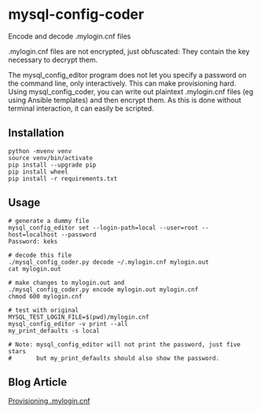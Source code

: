 # mysql-config-coder
Encode and decode .mylogin.cnf files

.mylogin.cnf files are not encrypted, just obfuscated: They contain the key necessary to decrypt them.

The mysql_config_editor program does not let you specify a password on the command line, only interactively. This can make provisioning hard.
Using mysql_config_coder, you can write out plaintext .mylogin.cnf files (eg using Ansible templates) and then encrypt them. As this is done
without terminal interaction, it can easily be scripted.

## Installation

```
python -mvenv venv
source venv/bin/activate
pip install --upgrade pip
pip install wheel
pip install -r requirements.txt
```

## Usage

```
# generate a dummy file
mysql_config_editor set --login-path=local --user=root --host=localhost --password
Password: keks

# decode this file
./mysql_config_coder.py decode ~/.mylogin.cnf mylogin.out
cat mylogin.out

# make changes to mylogin.out and
./mysql_config_coder.py encode mylogin.out mylogin.cnf
chmod 600 mylogin.cnf

# test with original
MYSQL_TEST_LOGIN_FILE=$(pwd)/mylogin.cnf
mysql_config_editor -v print --all
my_print_defaults -s local

# Note: mysql_config_editor will not print the password, just five stars
#       but my_print_defaults should also show the password.
```

## Blog Article

[Provisioning .mylogin.cnf](https://blog.koehntopp.info/2020/09/22/mylogin-cnf.html)
